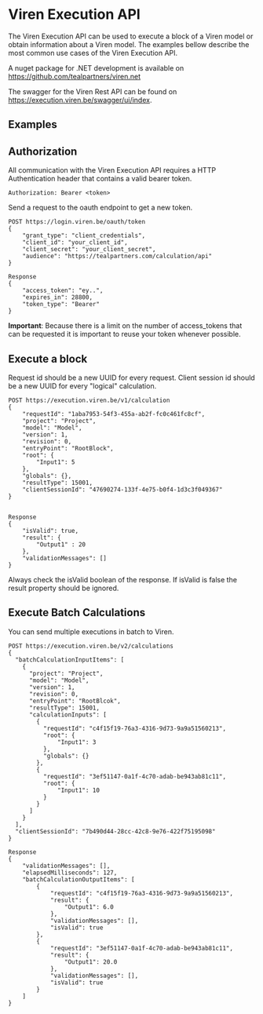 # Viren Execution API

The Viren Execution API can be used to execute a block of a Viren model or obtain information about a Viren model.
The examples bellow describe the most common use cases of the Viren Execution API.


A nuget package for .NET development is available on https://github.com/tealpartners/viren.net

The swagger for the Viren Rest API can be found on https://execution.viren.be/swagger/ui/index.


## Examples

## Authorization
All communication with the Viren Execution API requires a HTTP Authentication header that contains a valid bearer token.

```
Authorization: Bearer <token>
```

Send a request to the oauth endpoint to get a new token.

```
POST https://login.viren.be/oauth/token
{
    "grant_type": "client_credentials",
    "client_id": "your_client_id",
    "client_secret": "your_client_secret",
    "audience": "https://tealpartners.com/calculation/api"
}

Response
{
    "access_token": "ey..",
    "expires_in": 28800,
    "token_type": "Bearer"
}
```

**Important**: Because there is a limit on the number of access_tokens that can be requested it is important to reuse your token whenever possible.

## Execute a block

Request id should be a new UUID for every request. Client session id should be a new UUID for every "logical" calculation.

```
POST https://execution.viren.be/v1/calculation
{
    "requestId": "1aba7953-54f3-455a-ab2f-fc0c461fc8cf",
    "project": "Project",
    "model": "Model",
    "version": 1,
    "revision": 0,
    "entryPoint": "RootBlock",
    "root": {
        "Input1": 5
    },
    "globals": {},
    "resultType": 15001,
    "clientSessionId": "47690274-133f-4e75-b0f4-1d3c3f049367"
}


Response
{
    "isValid": true,
    "result": {
        "Output1" : 20
    },    
    "validationMessages": []
}
```

Always check the isValid boolean of the response. If isValid is false the result property should be ignored.


## Execute Batch Calculations

You can send multiple executions in batch to Viren.

```
POST https://execution.viren.be/v2/calculations
{
  "batchCalculationInputItems": [
    {
      "project": "Project",
      "model": "Model",
      "version": 1,
      "revision": 0,
      "entryPoint": "RootBlcok",
      "resultType": 15001,
      "calculationInputs": [
        {
          "requestId": "c4f15f19-76a3-4316-9d73-9a9a51560213",
          "root": {
              "Input1": 3
          },
          "globals": {}
        },
        {
          "requestId": "3ef51147-0a1f-4c70-adab-be943ab81c11",
          "root": {
              "Input1": 10
          }
        }
      ]
    }
  ],
  "clientSessionId": "7b490d44-28cc-42c8-9e76-422f75195098"
}

Response
{
    "validationMessages": [],
    "elapsedMilliseconds": 127,
    "batchCalculationOutputItems": [
        {
            "requestId": "c4f15f19-76a3-4316-9d73-9a9a51560213",
            "result": {
                "Output1": 6.0
            },
            "validationMessages": [],
            "isValid": true
        },
        {
            "requestId": "3ef51147-0a1f-4c70-adab-be943ab81c11",
            "result": {
                "Output1": 20.0
            },
            "validationMessages": [],
            "isValid": true
        }
    ]
}
```

